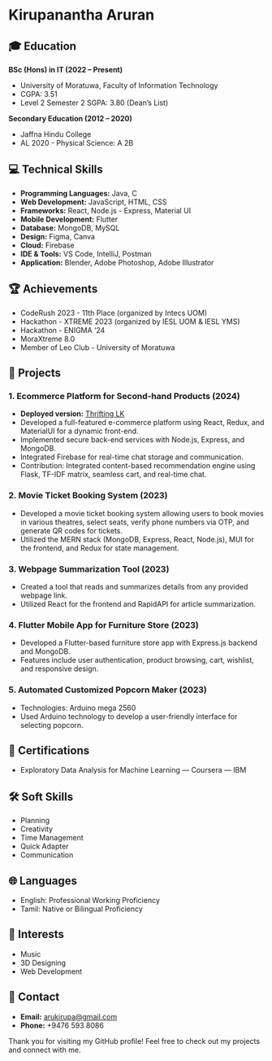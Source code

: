 # Kirupanantha Aruran

## 🎓 Education
**BSc (Hons) in IT (2022 – Present)**
- University of Moratuwa, Faculty of Information Technology
- CGPA: 3.51
- Level 2 Semester 2 SGPA: 3.80 (Dean’s List)

**Secondary Education (2012 – 2020)**
- Jaffna Hindu College
- AL 2020 - Physical Science: A 2B

## 💻 Technical Skills
- **Programming Languages:** Java, C
- **Web Development:** JavaScript, HTML, CSS
- **Frameworks:** React, Node.js - Express, Material UI
- **Mobile Development:** Flutter
- **Database:** MongoDB, MySQL
- **Design:** Figma, Canva
- **Cloud:** Firebase
- **IDE & Tools:** VS Code, IntelliJ, Postman
- **Application:** Blender, Adobe Photoshop, Adobe Illustrator

## 🏆 Achievements
- CodeRush 2023 - 11th Place (organized by Intecs UOM)
- Hackathon - XTREME 2023 (organized by IESL UOM & IESL YMS)
- Hackathon - ENIGMA ‘24
- MoraXtreme 8.0
- Member of Leo Club - University of Moratuwa

## 📂 Projects
### 1. Ecommerce Platform for Second-hand Products (2024)
- **Deployed version:** [Thrifting LK](https://thrifting-lk-fe.onrender.com/)
- Developed a full-featured e-commerce platform using React, Redux, and MaterialUI for a dynamic front-end.
- Implemented secure back-end services with Node.js, Express, and MongoDB.
- Integrated Firebase for real-time chat storage and communication.
- Contribution: Integrated content-based recommendation engine using Flask, TF-IDF matrix, seamless cart, and real-time chat.

### 2. Movie Ticket Booking System (2023)
- Developed a movie ticket booking system allowing users to book movies in various theatres, select seats, verify phone numbers via OTP, and generate QR codes for tickets.
- Utilized the MERN stack (MongoDB, Express, React, Node.js), MUI for the frontend, and Redux for state management.

### 3. Webpage Summarization Tool (2023)
- Created a tool that reads and summarizes details from any provided webpage link.
- Utilized React for the frontend and RapidAPI for article summarization.

### 4. Flutter Mobile App for Furniture Store (2023)
- Developed a Flutter-based furniture store app with Express.js backend and MongoDB.
- Features include user authentication, product browsing, cart, wishlist, and responsive design.

### 5. Automated Customized Popcorn Maker (2023)
- Technologies: Arduino mega 2560
- Used Arduino technology to develop a user-friendly interface for selecting popcorn.

## 🌟 Certifications
- Exploratory Data Analysis for Machine Learning — Coursera — IBM

## 🛠️ Soft Skills
- Planning
- Creativity
- Time Management
- Quick Adapter
- Communication

## 🌐 Languages
- English: Professional Working Proficiency
- Tamil: Native or Bilingual Proficiency

## 🎵 Interests
- Music
- 3D Designing
- Web Development

## 📧 Contact
- **Email:** arukirupa@gmail.com
- **Phone:** +9476 593 8086

Thank you for visiting my GitHub profile! Feel free to check out my projects and connect with me.
